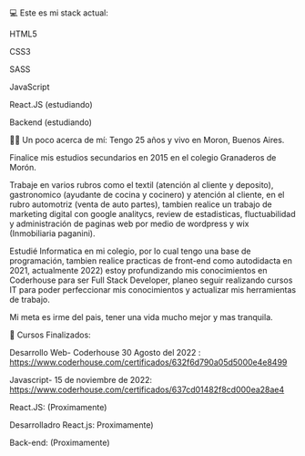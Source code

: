 💻 Este es mi stack actual:

HTML5

CSS3

SASS

JavaScript

React.JS (estudiando)

Backend (estudiando)


👨‍🦱 Un poco acerca de mí:
Tengo 25 años y vivo en Moron, Buenos Aires.

Finalice mis estudios secundarios en 2015 en el colegio Granaderos de Morón.

Trabaje en varios rubros como el textil (atención al cliente y deposito), gastronomico (ayudante de cocina y cocinero) y atención al cliente, en el rubro automotriz (venta de auto partes), tambien realice un trabajo de marketing digital con google analitycs, review de estadisticas, fluctuabilidad y administración de paginas web por medio de wordpress y wix (Inmobiliaria paganini).

Estudié Informatica en mi colegio, por lo cual tengo una base de programación, tambien realice practicas de front-end como autodidacta en 2021, actualmente 2022) estoy profundizando mis conocimientos en Coderhouse para ser Full Stack Developer, planeo seguir realizando cursos IT para poder perfeccionar mis conocimientos y actualizar mis herramientas de trabajo.

Mi meta es irme del pais, tener una vida mucho mejor y mas tranquila.

📃 Cursos Finalizados:

Desarrollo Web- Coderhouse 30 Agosto del 2022 : https://www.coderhouse.com/certificados/632f6d790a05d5000e4e8499

Javascript- 15 de noviembre de 2022: https://www.coderhouse.com/certificados/637cd01482f8cd000ea28ae4

React.JS: (Proximamente)

Desarrolladro React.js: Proximamente)

Back-end: (Proximamente)
